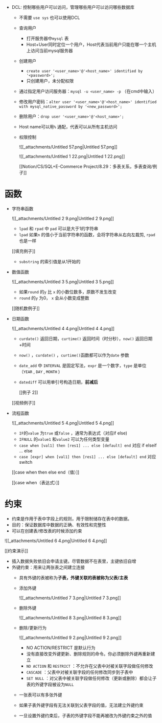 - DCL: 控制哪些用户可以访问，管理哪些用户可以访问哪些数据库
    
    - 不需要 `use sys` 也可以使用DCL
    - 查询用户
        - 打开服务器中`mysql` 表
        - Host+User同时定位一个用户，Host代表当前用户只能在哪一个主机上访问当前mysql服务器
    - 创建用户
        - `create user '<user_name>'@'<host_name>' identified by '<password>';`
        - 只创建用户，未分配权限
    - 通过指定用户访问服务器：`mysql -u <user_name> -p` （在cmd中输入）
    - 修改用户密码：`alter user '<user_name>'@'<host_name>' identified with mysql_native_password by '<new_password>';`
    - 删除用户：`drop user '<user_name>'@'<host_name>';`
    - Host name可以用`%` 通配，代表可以从所有主机访问
    - 权限控制
        
        ![[_attachments/Untitled 57.png|Untitled 57.png]]
        
        ![[_attachments/Untitled 1 22.png|Untitled 1 22.png]]
        
        [[Notion/CS/SQL+E-Commerce Project/8.29：多表关系，多表查询/例子]]
        
    
      
    
      
    

# 函数

- 字符串函数
    
    ![[_attachments/Untitled 2 9.png|Untitled 2 9.png]]
    
    - `lpad` 和 `rpad` 中 `pad` 可以是大于1的字符串
    - `lpad` 如果`n` 的值小于当前字符串的函数，会将字符串从右向左裁剪, `rpad` 也是一样
    
    [[填充例子]]
    
    - `substring` 的索引值是从1开始的
- 数值函数
    
    ![[_attachments/Untitled 3 5.png|Untitled 3 5.png]]
    
    - 如果`round` 的`y` 比 `x` 的小数位数多，原数不发生改变
    - `round` 的`y` 为0， `x` 会从小数变成整数
    
    [[随机数例子]]
    
- 日期函数
    
    ![[_attachments/Untitled 4 4.png|Untitled 4 4.png]]
    
    - `curdate()` 返回日期，`curtime()` 返回时间（时分秒），`now()` 返回日期+时间
    - `now()` ，`curdate()` ，`curtime()`函数都可以作为`date` 参数
    - `date_add` 中 `INTERVAL` 是固定写法，`expr` 是一个数字，`type` 是单位（`YEAR` , `DAY` , `MONTH` )
    - `datediff` 可以用单引号构造日期，**前减后**
        
        [[例子 2]]
        
    
    [[视频例子]]
    
- 流程函数
    
    ![[_attachments/Untitled 5 4.png|Untitled 5 4.png]]
    
    - `IF`的`value` 为`true` 或`false` ，通常为表达式（对应if else)
    - `IFNULL` 的`value1` 和`value2` 可以为任何类型变量
    - `case when [val1] then [res1] ... else [default] end` 对应 if elseif … else
    - `case [expr] when [val1] then [res1] ... else [default] end` 对应 switch
    
    [[case when then else end（值）]]
    
    [[case when（表达式）]]
    

# 约束

- 约束是作用于表中字段上的规则，用于限制储存在表中的数据。
- 目的：保证数据库中数据的正确、有效性和完整性
- 可以在创建表/修改表的时候添加约束

![[_attachments/Untitled 6 4.png|Untitled 6 4.png]]

[[约束演示]]

- 插入数据失败依旧会申请主键。尽管数据不在表里，主键依旧自增
- 外键约束：用来让两张表之间建立连接
    - 具有外键的表被称为**子表，**外键关联的表被称为**父表/主表**
    - 添加外键
        
        ![[_attachments/Untitled 7 3.png|Untitled 7 3.png]]
        
    - 删除外键
        
        ![[_attachments/Untitled 8 3.png|Untitled 8 3.png]]
        
    - 删除/更新行为
        
        ![[_attachments/Untitled 9 2.png|Untitled 9 2.png]]
        
        - NO ACTION/RESTRICT 是默认行为
        - 没有直接改变外键更新、删除规则的命令。你必须删除外键再重新建立
        - `NO ACTION` 和 `RESTRICT` ：不允许在父表中对被关联字段做任何修改
        - `CASCADE` ：父表中对被关联字段的任何修改同步到子表中
        - `SET NULL` ：对父表中被关联字段做任何修改（更新或删除）都会让子表的外键字段被设为`NULL`
    - 一张表可以有多张外键
    - 如果子表外键字段有无法关联到父表字段的值，无法建立外键约束
    - 一旦设置外键约束后，子表的外键字段不能再被改为外键约束之外的值